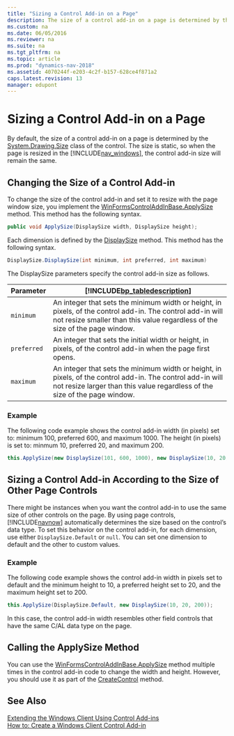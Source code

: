 ```yaml
---
title: "Sizing a Control Add-in on a Page"
description: The size of a control add-in on a page is determined by the System.Drawing.Size class of the control.
ms.custom: na
ms.date: 06/05/2016
ms.reviewer: na
ms.suite: na
ms.tgt_pltfrm: na
ms.topic: article
ms.prod: "dynamics-nav-2018"
ms.assetid: 4070244f-e203-4c2f-b157-628ce4f871a2
caps.latest.revision: 13
manager: edupont
---
```

# Sizing a Control Add-in on a Page
By default, the size of a control add-in on a page is determined by the [System.Drawing.Size](https://docs.microsoft.com/search/index?dataSource=previousVersions&search=System.Drawing.Size) class of the control. The size is static, so when the page is resized in the [!INCLUDE[nav_windows](includes/nav_windows_md.md)], the control add-in size will remain the same.  
  
## Changing the Size of a Control Add-in  
 To change the size of the control add-in and set it to resize with the page window size, you implement the [WinFormsControlAddInBase.ApplySize](https://docs.microsoft.com/search/index?dataSource=previousVersions&search=Microsoft.Dynamics.Framework.UI.Extensibility.WinForms.WinFormsControlAddInBase.ApplySize(Microsoft.Dynamics.Framework.UI.Extensibility.WinForms.DisplaySize,Microsoft.Dynamics.Framework.UI.Extensibility.WinForms.DisplaySize)) method. This method has the following syntax.  
  
```c#  
public void ApplySize(DisplaySize width, DisplaySize height);  
```  
  
 Each dimension is defined by the [DisplaySize](https://docs.microsoft.com/search/index?dataSource=previousVersions&search=Microsoft.Dynamics.Framework.UI.Extensibility.WinForms.DisplaySize) method. This method has the following syntax.  
  
```c#  
DisplaySize.DisplaySize(int minimum, int preferred, int maximum)  
```  
  
 The DisplaySize parameters specify the control add-in size as follows.  
  
|Parameter|[!INCLUDE[bp_tabledescription](includes/bp_tabledescription_md.md)]|  
|---------------|---------------------------------------|  
|`minimum`|An integer that sets the minimum width or height, in pixels, of the control add-in. The control add-in will not resize smaller than this value regardless of the size of the page window.|  
|`preferred`|An integer that sets the initial width or height, in pixels, of the control add-in when the page first opens.|  
|`maximum`|An integer that sets the minimum width or height, in pixels, of the control add-in. The control add-in will not resize larger than this value regardless of the size of the page window.|  
  
### Example  
 The following code example shows the control add-in width \(in pixels\) set to: minimum 100, preferred 600, and maximum 1000. The height \(in pixels\) is set to: minmum 10, preferred 20, and maximum 200.  
  
```c#  
this.ApplySize(new DisplaySize(101, 600, 1000), new DisplaySize(10, 20, 200));  
```  
  
## Sizing a Control Add-in According to the Size of Other Page Controls  
 There might be instances when you want the control add-in to use the same size of other controls on the page. By using page controls, [!INCLUDE[navnow](includes/navnow_md.md)] automatically determines the size based on the control’s data type. To set this behavior on the control add-in, for each dimension, use either `DisplaySize.Default` or `null`. You can set one dimension to default and the other to custom values.  
  
### Example  
 The following code example shows the control add-in width in pixels set to default and the minimum height to 10, a preferred height set to 20, and the maximum height set to 200.  
  
```c#  
this.ApplySize(DisplaySize.Default, new DisplaySize(10, 20, 200));  
```  
  
 In this case, the control add-in width resembles other field controls that have the same C/AL data type on the page.  
  
## Calling the ApplySize Method  
 You can use the [WinFormsControlAddInBase.ApplySize](https://docs.microsoft.com/search/index?dataSource=previousVersions&search=Microsoft.Dynamics.Framework.UI.Extensibility.WinForms.WinFormsControlAddInBase.ApplySize(Microsoft.Dynamics.Framework.UI.Extensibility.WinForms.DisplaySize,Microsoft.Dynamics.Framework.UI.Extensibility.WinForms.DisplaySize)) method multiple times in the control add-in code to change the width and height. However, you should use it as part of the [CreateControl](https://docs.microsoft.com/search/index?dataSource=previousVersions&search=Microsoft.Dynamics.Framework.UI.Extensibility.WinForms.WinFormsControlAddInBase.CreateControl) method.  
  
## See Also  
 [Extending the Windows Client Using Control Add-ins](Extending-the-Windows-Client-Using-Control-Add-ins.md)   
 [How to: Create a Windows Client Control Add-in](How-to--Create-a-Windows-Client-Control-Add-in.md)
